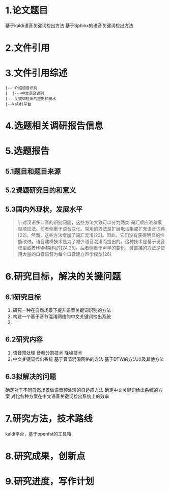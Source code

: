 # 1.论文题目
基于kaldi语音关键词检出方法
基于Sphinx的语音关键词检出方法
# 2.文件引用
# 3.文件引用综述
```
|-- 介绍语音识别
|  |---中文语音识别
|-- 关键词检出的应用和技术
|--kaldi平台
```
# 4.选题相关调研报告信息
# 5.选题报告
## 5.1题目和题目来源
## 5.2课题研究目的和意义
## 5.3国内外现状，发展水平
> 针对汉语多口音的识别问题，这些方法大致可以分为两类:词汇顺应法和模型顺应法。前者侧重于语音变化。常用的方法是扩展电话集或扩充语音词典[22]。然而，这些方法增加了词汇混淆[23]。因此，它们没有获得明显的性能改进。语音建模技术是为了减少语音混淆而提出的。这种技术是基于发音模型或者HMM架构的[24,25]。后者侧重于声学的变化，最直接的方法是使用大量的口音语音为每个口音建立声学模型[26]

# 6.研究目标，解决的关键问题
## 6.1研究目标
1. 研究一种在自然场景下提升语音关键词识别的方法
2. 构建一个基于音节混淆网络的中文关键词检出系统
3. 
## 6.2研究内容
1. 语音预处理
 音频分割技术 降噪技术
2. 中文关键词检出系统
 基于音节混淆网络的方法 基于DTW的方法以及其他方法
## 6.3拟解决的问题
确定对于不同自然场景做语音预处理的自适应方法
确定中文关键词检出系统的方案
对比各种方案在中文语音关键词检出系统上的效率
# 7.研究方法，技术路线
kaldi平台，基于openfst的工具箱
# 8.研究成果，创新点
# 9.研究进度，写作计划
